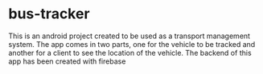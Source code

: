 # bus-tracker
This is an android project created to be used as a transport management system. The app comes in two parts, one for the vehicle to be tracked and another for a client to see the location of the vehicle. The backend of this app has been created with firebase

